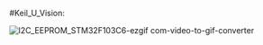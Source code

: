 #Keil_U_Vision:

![I2C_EEPROM_STM32F103C6-ezgif com-video-to-gif-converter](https://github.com/user-attachments/assets/138a73fd-2628-4140-8f05-75893251c387)
